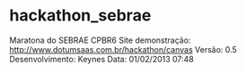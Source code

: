 hackathon_sebrae
================

Maratona do SEBRAE CPBR6
Site demonstração: http://www.dotumsaas.com.br/hackathon/canvas 
Versão: 0.5
Desenvolvimento: Keynes
Data: 01/02/2013 07:48
